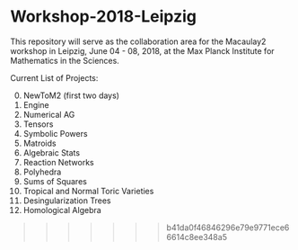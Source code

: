 # Workshop-2018-Leipzig

This repository will serve as the collaboration area for the Macaulay2 workshop
in Leipzig, June 04 - 08, 2018, at the Max Planck Institute for Mathematics in
the Sciences. 
  







Current List of Projects:

0. NewToM2 (first two days)
1. Engine 
2. Numerical AG 
3. Tensors 
4. Symbolic Powers 
5. Matroids 
6. Algebraic Stats 
7. Reaction Networks 
8. Polyhedra 
9. Sums of Squares 
10. Tropical and Normal Toric Varieties
11. Desingularization Trees 
12. Homological Algebra 
    
 

>>>>>>> b41da0f46846296e79e9771ece66614c8ee348a5
